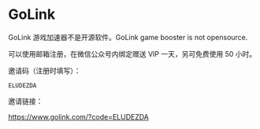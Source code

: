 # GoLink
GoLink 游戏加速器不是开源软件。GoLink game booster is not opensource.

可以使用邮箱注册，在微信公众号内绑定赠送 VIP 一天，另可免费使用 50 小时。

邀请码（注册时填写）：

`ELUDEZDA`

邀请链接：

<https://www.golink.com/?code=ELUDEZDA>
